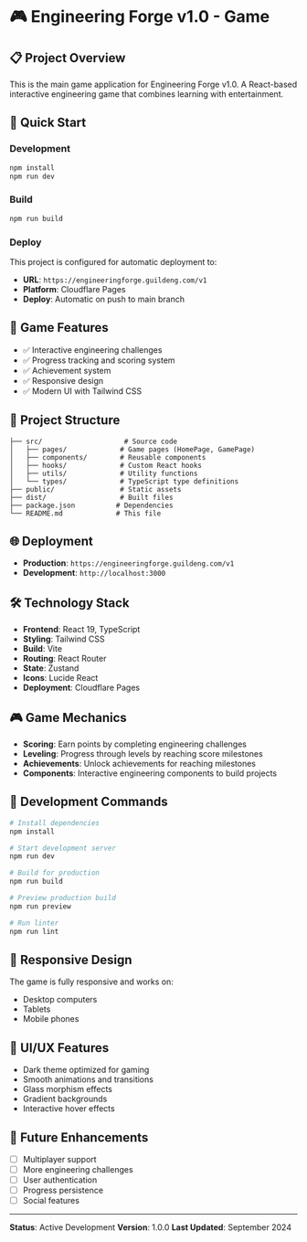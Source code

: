 # 🎮 Engineering Forge v1.0 - Game

## 📋 Project Overview
This is the main game application for Engineering Forge v1.0. A React-based interactive engineering game that combines learning with entertainment.

## 🚀 Quick Start

### Development
```bash
npm install
npm run dev
```

### Build
```bash
npm run build
```

### Deploy
This project is configured for automatic deployment to:
- **URL**: `https://engineeringforge.guildeng.com/v1`
- **Platform**: Cloudflare Pages
- **Deploy**: Automatic on push to main branch

## 🎯 Game Features
- ✅ Interactive engineering challenges
- ✅ Progress tracking and scoring system
- ✅ Achievement system
- ✅ Responsive design
- ✅ Modern UI with Tailwind CSS

## 📁 Project Structure
```
├── src/                    # Source code
│   ├── pages/             # Game pages (HomePage, GamePage)
│   ├── components/        # Reusable components
│   ├── hooks/             # Custom React hooks
│   ├── utils/             # Utility functions
│   └── types/             # TypeScript type definitions
├── public/                # Static assets
├── dist/                  # Built files
├── package.json          # Dependencies
└── README.md             # This file
```

## 🌐 Deployment
- **Production**: `https://engineeringforge.guildeng.com/v1`
- **Development**: `http://localhost:3000`

## 🛠️ Technology Stack
- **Frontend**: React 19, TypeScript
- **Styling**: Tailwind CSS
- **Build**: Vite
- **Routing**: React Router
- **State**: Zustand
- **Icons**: Lucide React
- **Deployment**: Cloudflare Pages

## 🎮 Game Mechanics
- **Scoring**: Earn points by completing engineering challenges
- **Leveling**: Progress through levels by reaching score milestones
- **Achievements**: Unlock achievements for reaching milestones
- **Components**: Interactive engineering components to build projects

## 🔧 Development Commands
```bash
# Install dependencies
npm install

# Start development server
npm run dev

# Build for production
npm run build

# Preview production build
npm run preview

# Run linter
npm run lint
```

## 📱 Responsive Design
The game is fully responsive and works on:
- Desktop computers
- Tablets
- Mobile phones

## 🎨 UI/UX Features
- Dark theme optimized for gaming
- Smooth animations and transitions
- Glass morphism effects
- Gradient backgrounds
- Interactive hover effects

## 🚀 Future Enhancements
- [ ] Multiplayer support
- [ ] More engineering challenges
- [ ] User authentication
- [ ] Progress persistence
- [ ] Social features

---
**Status**: Active Development
**Version**: 1.0.0
**Last Updated**: September 2024
